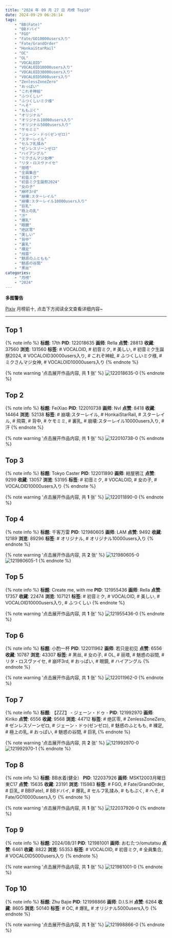```yaml
---
title: "2024 年 09 月 27 日 月榜 Top10"
date: 2024-09-29 06:26:14
tags:
    - "BB(Fate)"
    - "BBドバイ"
    - "FGO"
    - "Fate/GO10000users入り"
    - "Fate/GrandOrder"
    - "HonkaiStarRail"
    - "OC"
    - "OL"
    - "VOCALOID"
    - "VOCALOID10000users入り"
    - "VOCALOID30000users入り"
    - "VOCALOID5000users入り"
    - "ZenlessZoneZero"
    - "おっぱい"
    - "これぞ神絵"
    - "ふつくしい"
    - "ふつくしいミク様"
    - "へそ"
    - "ももぷく"
    - "オリジナル"
    - "オリジナル10000users入り"
    - "オリジナル5000users入り"
    - "ケモミミ"
    - "ジェーン・ドゥ(ゼンゼロ)"
    - "スターレイル"
    - "セルフ乳揉み"
    - "ゼンレスゾーンゼロ"
    - "ハイアングル"
    - "ミクさんマジ女神"
    - "リタ・ロスヴァイセ"
    - "丽塔"
    - "全員集合"
    - "初音ミク"
    - "初音ミク生誕祭2024"
    - "女の子"
    - "崩坏3rd"
    - "崩壊:スターレイル"
    - "崩壊:スターレイル10000users入り"
    - "巨乳"
    - "極上の乳"
    - "汗"
    - "爆乳"
    - "眼鏡"
    - "绝区零"
    - "美しい"
    - "背中"
    - "裏乳"
    - "裸足"
    - "飛霄"
    - "魅惑のふともも"
    - "魅惑の谷間"
    - "黑丝"
categories:
    - "月榜"
    - "2024"
---
```


<i class="fa fa-triangle-exclamation"></i>**多图警告**<i class="fa fa-triangle-exclamation"></i>

[Pixiv](https://www.pixiv.net/) 月榜前十, 点击下方阅读全文查看详细内容~

<!-- more -->

---

## Top 1

{% note info %}
**标题**: 17th
**PID**: 122018635 **画师**: Rella
**点赞**: 28813 **收藏**: 37560 **浏览**: 131560
**标签**: # VOCALOID, # 初音ミク, # 美しい, # 初音ミク生誕祭2024, # VOCALOID30000users入り, # これぞ神絵, # ふつくしいミク様, # ミクさんマジ女神, # VOCALOID10000users入り
{% endnote %}

{% note warning '点击展开作品内容, 共 **1** 张' %}
![122018635-0](https://i.pixiv.re/img-original/img/2024/09/01/00/01/15/122018635_p0.png)
{% endnote %}

## Top 2

{% note info %}
**标题**: FeiXiao
**PID**: 122010738 **画师**: Nvl
**点赞**: 8418 **收藏**: 14464 **浏览**: 52138
**标签**: # 崩壊:スターレイル, # HonkaiStarRail, # スターレイル, # 飛霄, # 背中, # ケモミミ, # 裏乳, # 崩壊:スターレイル10000users入り, # 汗
{% endnote %}

{% note warning '点击展开作品内容, 共 **1** 张' %}
![122010738-0](https://i.pixiv.re/img-original/img/2024/08/31/21/05/40/122010738_p0.png)
{% endnote %}

## Top 3

{% note info %}
**标题**: Tokyo Caster
**PID**: 122011890 **画师**: 紺屋鴉江
**点赞**: 9299 **收藏**: 13057 **浏览**: 53195
**标签**: # 初音ミク, # VOCALOID, # 女の子, # VOCALOID10000users入り
{% endnote %}

{% note warning '点击展开作品内容, 共 **1** 张' %}
![122011890-0](https://i.pixiv.re/img-original/img/2024/08/31/21/31/53/122011890_p0.jpg)
{% endnote %}

## Top 4

{% note info %}
**标题**: 千客万雷
**PID**: 121980605 **画师**: LAM
**点赞**: 9492 **收藏**: 12189 **浏览**: 89296
**标签**: # オリジナル, # オリジナル10000users入り
{% endnote %}

{% note warning '点击展开作品内容, 共 **2** 张' %}
![121980605-0](https://i.pixiv.re/img-original/img/2024/08/31/00/02/27/121980605_p0.jpg)
![121980605-1](https://i.pixiv.re/img-original/img/2024/08/31/00/02/27/121980605_p1.jpg)
{% endnote %}

## Top 5

{% note info %}
**标题**: Create me, with me
**PID**: 121955436 **画师**: Rella
**点赞**: 17357 **收藏**: 22474 **浏览**: 107121
**标签**: # 初音ミク, # VOCALOID, # 美しい, # VOCALOID10000users入り, # ふつくしい
{% endnote %}

{% note warning '点击展开作品内容, 共 **1** 张' %}
![121955436-0](https://i.pixiv.re/img-original/img/2024/08/30/03/32/20/121955436_p0.png)
{% endnote %}

## Top 6

{% note info %}
**标题**: 小酌一杯
**PID**: 122011962 **画师**: 若只是初见
**点赞**: 6556 **收藏**: 10787 **浏览**: 43307
**标签**: # 黑丝, # 女の子, # OL, # 丽塔, # 魅惑の谷間, # リタ・ロスヴァイセ, # 崩坏3rd, # おっぱい, # 眼鏡, # ハイアングル
{% endnote %}

{% note warning '点击展开作品内容, 共 **1** 张' %}
![122011962-0](https://i.pixiv.re/img-original/img/2024/08/31/21/33/05/122011962_p0.jpg)
{% endnote %}

## Top 7

{% note info %}
**标题**: 【ZZZ】 - ジェーン・ドゥ -
**PID**: 121992970 **画师**: Kiriko
**点赞**: 6556 **收藏**: 9568 **浏览**: 44712
**标签**: # 绝区零, # ZenlessZoneZero, # ゼンレスゾーンゼロ, # ジェーン・ドゥ(ゼンゼロ), # 魅惑のふともも, # 裸足, # 極上の乳, # おっぱい, # 魅惑の谷間, # 巨乳
{% endnote %}

{% note warning '点击展开作品内容, 共 **2** 张' %}
![121992970-0](https://i.pixiv.re/img-original/img/2024/08/31/10/49/05/121992970_p0.png)
![121992970-1](https://i.pixiv.re/img-original/img/2024/08/31/10/49/05/121992970_p1.png)
{% endnote %}

## Top 8

{% note info %}
**标题**: BB水着(健全）
**PID**: 122037926 **画师**: MSK12003月曜日東C17
**点赞**: 15635 **收藏**: 23191 **浏览**: 115983
**标签**: # FGO, # Fate/GrandOrder, # 巨乳, # BB(Fate), # BBドバイ, # 爆乳, # セルフ乳揉み, # ももぷく, # へそ, # Fate/GO10000users入り
{% endnote %}

{% note warning '点击展开作品内容, 共 **1** 张' %}
![122037926-0](https://i.pixiv.re/img-original/img/2024/09/01/15/01/24/122037926_p0.jpg)
{% endnote %}

## Top 9

{% note info %}
**标题**: 2024/08/31
**PID**: 121981001 **画师**: おむたつ/omutatsu
**点赞**: 6461 **收藏**: 8822 **浏览**: 55353
**标签**: # VOCALOID, # 初音ミク, # 全員集合, # VOCALOID5000users入り
{% endnote %}

{% note warning '点击展开作品内容, 共 **1** 张' %}
![121981001-0](https://i.pixiv.re/img-original/img/2024/08/31/00/06/44/121981001_p0.jpg)
{% endnote %}

## Top 10

{% note info %}
**标题**: Zhu Bajie
**PID**: 121998866 **画师**: D.I.S.H
**点赞**: 6264 **收藏**: 8605 **浏览**: 50140
**标签**: # OC, # 爆乳, # オリジナル5000users入り
{% endnote %}

{% note warning '点击展开作品内容, 共 **1** 张' %}
![121998866-0](https://i.pixiv.re/img-original/img/2024/08/31/14/55/29/121998866_p0.jpg)
{% endnote %}
